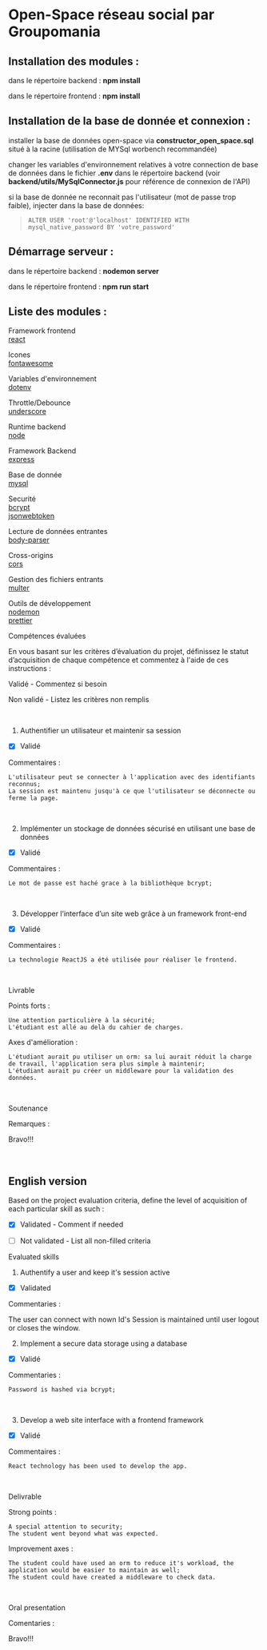 
# Open-Space réseau social par Groupomania

## Installation des modules :  

dans le répertoire backend : **npm install**  

dans le répertoire frontend : **npm install**  

## Installation de la base de donnée et connexion :

installer la base de données open-space via **constructor_open_space.sql** situé à la racine (utilisation de MYSql worbench recommandée)

changer les variables d'environnement relatives à votre connection de base de données dans le fichier **.env** dans le répertoire backend (voir **backend/utils/MySqlConnector.js** pour référence de connexion de l'API)  

si la base de donnée ne reconnait pas l'utilisateur (mot de passe trop faible), injecter dans la base de données:  

>`ALTER USER 'root'@'localhost' IDENTIFIED WITH mysql_native_password BY 'votre_password'`  

## Démarrage serveur :

dans le répertoire backend : **nodemon server**

dans le répertoire frontend : **npm run start**

## Liste des modules :


Framework frontend  
[react](https://fr.reactjs.org/)

Icones  
[fontawesome](https://fontawesome.com/v5/docs/web/use-with/react)

Variables d'environnement  
[dotenv](https://www.npmjs.com/package/dotenv)

Throttle/Debounce  
[underscore](https://underscorejs.org/)

Runtime backend  
[node](https://nodejs.org/en/)

Framework Backend  
[express](https://expressjs.com/fr/)

Base de donnée  
[mysql](https://www.mysql.com/fr/)

Securité  
[bcrypt](https://www.bcrypt.fr/)  
[jsonwebtoken](https://www.npmjs.com/package/jsonwebtoken)

Lecture de données entrantes  
[body-parser](https://www.npmjs.com/package/body-parser)

Cross-origins  
[cors](https://www.npmjs.com/package/cors)

Gestion des fichiers entrants    
[multer](https://www.npmjs.com/package/multer)

Outils de développement  
[nodemon](https://www.npmjs.com/package/nodemon)  
[prettier](https://prettier.io/)

Compétences évaluées

En vous basant sur les critères d’évaluation du projet, définissez le statut d’acquisition de chaque compétence et commentez à l'aide de ces instructions :

Validé - Commentez si besoin

Non validé - Listez les critères non remplis

</br>

1. Authentifier un utilisateur et maintenir sa session

- [X] Validé 

Commentaires :

    L'utilisateur peut se connecter à l'application avec des identifiants reconnus;
    La session est maintenu jusqu'à ce que l'utilisateur se déconnecte ou ferme la page.
</br>

2. Implémenter un stockage de données sécurisé en utilisant une base de données

- [X] Validé

Commentaires :

    Le mot de passe est haché grace à la bibliothèque bcrypt;
</br>

3. Développer l’interface d’un site web grâce à un framework front-end

- [X] Validé 

Commentaires :

    La technologie ReactJS a été utilisée pour réaliser le frontend.
</br>

Livrable
</br>

Points forts :

    Une attention particulière à la sécurité;
    L'étudiant est allé au delà du cahier de charges.

Axes d'amélioration :

    L'étudiant aurait pu utiliser un orm: sa lui aurait réduit la charge de travail, l'application sera plus simple à maintenir;
    L'étudiant aurait pu créer un middleware pour la validation des données.
</br>

Soutenance

Remarques :

Bravo!!!
</br>
</br>
</br>

English version
--------------------------

Based on the project evaluation criteria, define the level of acquisition of each particular skill as such :

- [X] Validated - Comment if needed

- [ ] Not validated - List all non-filled criteria 

Evaluated skills
</br>

1. Authentify a user and keep it's session active

- [X] Validated 

Commentaries :

The user can connect with nown Id's
Session is maintained until user logout or closes the window.
</br>

2. Implement a secure data storage using a database

- [X] Validé

Commentaries :

    Password is hashed via bcrypt;
</br>

3. Develop a web site interface with a frontend framework

- [X] Validé 

Commentaires :

    React technology has been used to develop the app.
</br>

Delivrable
</br>

Strong points :

    A special attention to security;
    The student went beyond what was expected.

Improvement axes :

    The student could have used an orm to reduce it's workload, the application would be easier to maintain as well;
    The student could have created a middleware to check data.
</br>

Oral presentation

Comentaries :

Bravo!!!